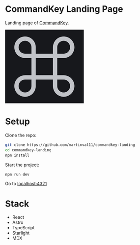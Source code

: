 # CommandKey Landing Page
Landing page of [CommandKey](https://github.com/martinval11/commandkey). 

![screenshot](https://github.com/martinval11/commandkey-landing/blob/main/public/favicon-256.png?raw=true)

# Setup
Clone the repo:
```sh
git clone https://github.com/martinval11/commandkey-landing
cd commandkey-landing
npm install
```

Start the project:
```sh
npm run dev
```
Go to [localhost:4321](http://localhost:4321)

# Stack
- React
- Astro
- TypeScript
- Starlight
- MDX